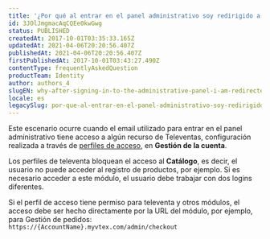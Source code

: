 ```yaml
---
title: '¿Por qué al entrar en el panel administrativo soy redirigido a mi tienda?'
id: 3JOlJmgmacAqCQEe0kwGwg
status: PUBLISHED
createdAt: 2017-10-01T03:35:33.165Z
updatedAt: 2021-04-06T20:20:56.407Z
publishedAt: 2021-04-06T20:20:56.407Z
firstPublishedAt: 2017-10-01T03:43:27.490Z
contentType: frequentlyAskedQuestion
productTeam: Identity
author: authors_4
slugEN: why-after-signing-in-to-the-administrative-panel-i-am-redirected-to-my-store
locale: es
legacySlug: por-que-al-entrar-en-el-panel-administrativo-soy-redirigido-a-mi-tienda
---
```


Este escenario ocurre cuando el email utilizado para entrar en el panel administrativo tiene acceso a algún recurso de Televentas, configuración realizada a través de [perfiles de acceso](https://help.vtex.com/es/tutorial/access-profiles--7HKK5Uau2H6wxE1rH5oRbc), en __Gestión de la cuenta__.

Los perfiles de televenta bloquean el acceso al __Catálogo__, es decir, el usuario no puede acceder al registro de productos, por ejemplo. Si es necesario acceder a este módulo, el usuario debe trabajar con dos logins diferentes.

Si el perfil de acceso tiene permiso para televenta y otros módulos, el acceso debe ser hecho directamente por la URL del módulo, por ejemplo, para Gestión de pedidos: `https://{AccountName}.myvtex.com/admin/checkout`
